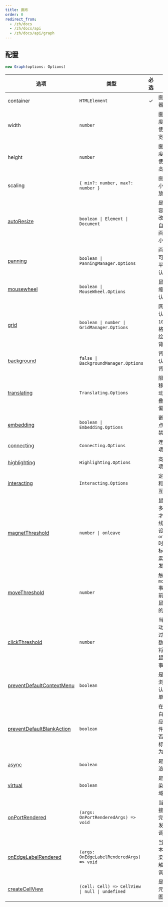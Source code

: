 ```yaml
---
title: 画布
order: 0
redirect_from:
  - /zh/docs
  - /zh/docs/api
  - /zh/docs/api/graph
---
```


## 配置

```ts
new Graph(options: Options)
```

| 选项 | 类型 | 必选 | 描述 | 默认值 |
| --- | --- | :-: | --- | --- |
| container | `HTMLElement` | ✓ | 画布的容器。 |  |
| width | `number` |  | 画布宽度，默认使用容器宽度。 | - |
| height | `number` |  | 画布高度，默认使用容器高度。 | - |
| scaling | `{ min?: number, max?: number }` |  | 画布的最小最大缩放级别。 | `{ min: 0.01, max: 16 }` |
| [autoResize](/tutorial/basic/graph#画布大小) | `boolean \| Element \| Document` |  | 是否监听容器大小改变，并自动更新画布大小。 | `false` |
| [panning](/api/graph/panning) | `boolean \| PanningManager.Options` |  | 画布是否可以拖拽平移，默认禁用。 | `false` |
| [mousewheel](/api/graph/mousewheel) | `boolean \| MouseWheel.Options` |  | 鼠标滚轮缩放，默认禁用。 | `false` |
| [grid](/api/graph/grid) | `boolean \| number \| GridManager.Options` |  | 网格，默认使用 `10px` 的网格，但不绘制网格背景。 | `false` |
| [background](/api/graph/background) | `false \| BackgroundManager.Options` |  | 背景，默认不绘制背景。 | `false` |
| [translating](/api/interacting/interaction#移动范围) | `Translating.Options` |  | 限制节点移动、移动节点重叠时自动偏移。 | `{ restrict: false， autoOffset: true }` |
| [embedding](/api/interacting/interaction#组合) | `boolean \| Embedding.Options` |  | 嵌套节点，默认禁用。 | `false` |
| [connecting](/api/interacting/interaction#connecting) | `Connecting.Options` |  | 连线选项。 | `{ snap: false, ... }` |
| [highlighting](/api/interacting/interaction#高亮) | `Highlighting.Options` |  | 高亮选项。 | `{...}` |
| [interacting](/api/interacting/interaction#限制) | `Interacting.Options` |  | 定制节点和边的交互行为。 | `{ edgeLabelMovable: false }` |
| [magnetThreshold](/api/graph/view#magnetthreshold) | `number \| onleave` |  | 鼠标移动多少次后才触发连线，或者设置为 `onleave` 时表示鼠标移出元素时才触发连线。 | `0` |
| [moveThreshold](/api/graph/view#movethreshold) | `number` |  | 触发 `mousemove` 事件之前，允许鼠标移动的次数。 | `0` |
| [clickThreshold](/api/graph/view#clickthreshold) | `number` |  | 当鼠标移动次数超过指定的数字时，将不触发鼠标点击事件。 | `0` |
| [preventDefaultContextMenu](/api/graph/view#preventdefaultcontextmenu) | `boolean` |  | 是否禁用浏览器默认右键菜单。 | `true` |
| [preventDefaultBlankAction](/api/graph/view#preventdefaultblankaction) | `boolean` |  | 在画布空白位置响应鼠标事件时，是否禁用鼠标默认行为。 | `true` |
| [async](/api/graph/view#async) | `boolean` |  | 是否异步渲染 | `true` |
| [virtual](/api/graph/view#virtual) | `boolean` |  | 是否只渲染可视区域内容 | `false` |
| [onPortRendered](/api/graph/view#onportrendered) | `(args: OnPortRenderedArgs) => void` |  | 当某个连接桩渲染完成时触发的回调。 | - |
| [onEdgeLabelRendered](/api/graph/view#onedgelabelrendered) | `(args: OnEdgeLabelRenderedArgs) => void` |  | 当边的文本标签渲染完成时触发的回调。 | - |
| [createCellView](/api/graph/view#createcellview) | `(cell: Cell) => CellView \| null \| undefined` |  | 是自定义元素的视图。 | - |
